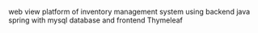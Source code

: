 web view platform of inventory management system using backend java spring with mysql database and frontend Thymeleaf
